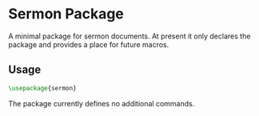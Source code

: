 # Sermon Package

A minimal package for sermon documents. At present it only declares the
package and provides a place for future macros.

## Usage

```tex
\usepackage{sermon}
```

The package currently defines no additional commands.
